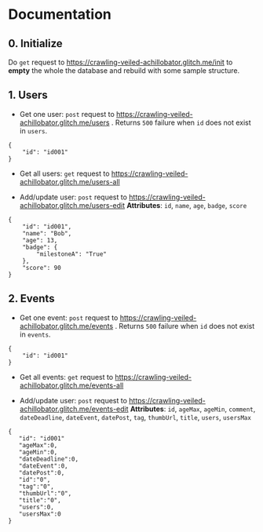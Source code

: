 # **Documentation**

## 0. Initialize
Do `get` request to https://crawling-veiled-achillobator.glitch.me/init to **empty** the whole the database and rebuild with some sample structure.

## 1. Users

- Get one user: `post` request to https://crawling-veiled-achillobator.glitch.me/users . Returns `500` failure when `id` does not exist in `users`.
```
{
    "id": "id001"
}
```

- Get all users: `get` request to https://crawling-veiled-achillobator.glitch.me/users-all

- Add/update user: `post` request to https://crawling-veiled-achillobator.glitch.me/users-edit 
**Attributes**: `id`, `name`, `age`, `badge`, `score`
```
{
    "id": "id001",
    "name": "Bob",
    "age": 13,
    "badge": {
        "milestoneA": "True"
    },
    "score": 90
}
```


## 2. Events

- Get one event: `post` request to https://crawling-veiled-achillobator.glitch.me/events . Returns `500` failure when `id` does not exist in `events`.
```
{
    "id": "id001"
}
```

- Get all events: `get` request to https://crawling-veiled-achillobator.glitch.me/events-all

- Add/update user: `post` request to https://crawling-veiled-achillobator.glitch.me/events-edit 
**Attributes**: `id`, `ageMax`, `ageMin`, `comment`, `dateDeadline`, `dateEvent`, `datePost`, `tag`, `thumbUrl`, `title`, `users`, `usersMax`
```
{
   "id": "id001"
   "ageMax":0,
   "ageMin":0,
   "dateDeadline":0,
   "dateEvent":0,
   "datePost":0,
   "id":"0",
   "tag":"0",
   "thumbUrl":"0",
   "title":"0",
   "users":0,
   "usersMax":0
}
```
